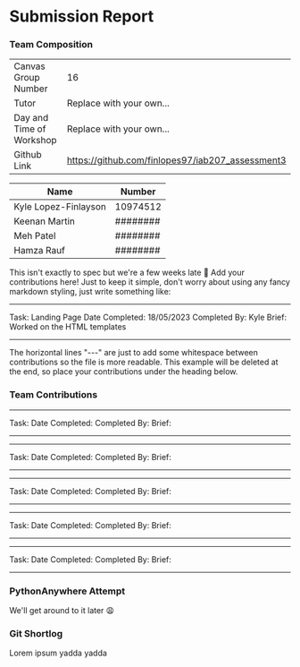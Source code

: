 # Submission Report

### Team Composition
|                          |                                                   |
| ------------------------ | ------------------------------------------------- |
| Canvas Group Number      |  16                                               |
| Tutor                    |  Replace with your own...                         |
| Day and Time of Workshop |  Replace with your own...                         |
| Github Link              |  https://github.com/finlopes97/iab207_assessment3 |

| Name                 | Number   |
| -------------------- | -------- |
| Kyle Lopez-Finlayson | 10974512 |
| Keenan Martin        | ######## |
| Meh Patel            | ######## |
| Hamza Rauf           | ######## |

This isn't exactly to spec but we're a few weeks late 🐍
Add your contributions here! Just to keep it simple, don't
worry about using any fancy markdown styling, just write something
like:

---

Task: Landing Page
Date Completed: 18/05/2023
Completed By: Kyle
Brief: Worked on the HTML templates

---

The horizontal lines "---" are just to add some whitespace between 
contributions so the file is more readable. This example will be deleted
at the end, so place your contributions under the heading below.

### Team Contributions

---

Task:
Date Completed:
Completed By:
Brief:

---

---

Task:
Date Completed:
Completed By:
Brief:

---

---

Task:
Date Completed:
Completed By:
Brief:

---

---

Task:
Date Completed:
Completed By:
Brief:

---

---

Task:
Date Completed:
Completed By:
Brief:

---

### PythonAnywhere Attempt
We'll get around to it later 😩

### Git Shortlog
Lorem ipsum yadda yadda

